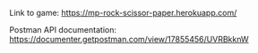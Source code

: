 Link to game:
https://mp-rock-scissor-paper.herokuapp.com/

Postman API documentation:
https://documenter.getpostman.com/view/17855456/UVRBkknW
